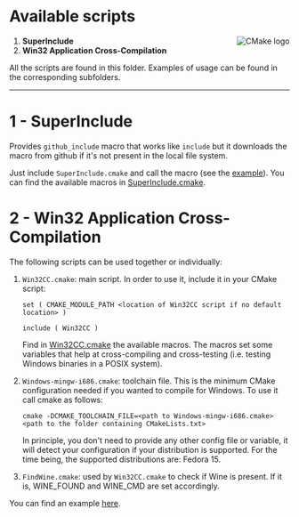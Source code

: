 Available scripts
=================

<a href="http://cmake.org"><img alt="CMake logo" src="http://www.cmake.org/opensourcelogos/cmake100.png" align="right"/></a>

1.  **SuperInclude**
2.  **Win32 Application Cross-Compilation**

All the scripts are found in this folder. Examples of usage can be found
in the corresponding subfolders.

* * *

1 - SuperInclude
================

Provides ``github_include`` macro that works like ``include`` but it downloads
the macro from github if it's not present in the local file system.

Just include ``SuperInclude.cmake`` and call the macro (see the
 [example](https://github.com/daniperez/CMakeLists.txt/blob/master/super_include_example/CMakeLists.txt)).
You can find the available macros in [SuperInclude.cmake](https://github.com/daniperez/CMakeLists.txt/blob/master/SuperInclude.cmake).

2 - Win32 Application Cross-Compilation
=======================================

The following scripts can be used together or individually:

1.  ``Win32CC.cmake``: main script. In order to use it, include it
    in your CMake script:

        set ( CMAKE_MODULE_PATH <location of Win32CC script if no default location> )

        include ( Win32CC )

    Find in [Win32CC.cmake](https://github.com/daniperez/CMakeLists.txt/blob/master/Win32CC.cmake)
    the available macros. The macros set some variables that help at cross-compiling and
    cross-testing (i.e. testing Windows binaries in a POSIX system).

2.  ``Windows-mingw-i686.cmake``: toolchain file. This is the minimum CMake configuration needed 
    if you wanted to compile for Windows. To use it call cmake as follows:

        cmake -DCMAKE_TOOLCHAIN_FILE=<path to Windows-mingw-i686.cmake> <path to the folder containing CMakeLists.txt>

    In principle, you don't need to provide any other config file or
    variable, it will detect your configuration if your distribution is
    supported. For the time being, the supported distributions are: Fedora 15.

3.  ``FindWine.cmake``: used by ``Win32CC.cmake`` to check if
    Wine is present. If it is, WINE_FOUND and WINE_CMD are set accordingly.

You can find an example [here](https://github.com/daniperez/CMakeLists.txt/blob/master/win32cc_example/CMakeLists.txt).

